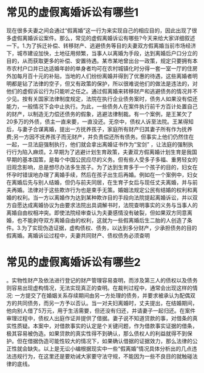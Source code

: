 # 常见的虚假离婚诉讼有哪些1

现在很多夫妻之间会通过“假离婚”这一行为来实现自己的相应目的，因此出现了很多虚假离婚诉讼案件。那么，常见的虚假离婚诉讼有哪些?今天来给大家详细叙述一下。1.为了拆迁补偿、转移财产、逃避债务等目的夫妻双方假离婚当前市场经济下，城市建设加快，土地征用频繁，当事人以离婚为手段，达到离婚后户口分立的目的，从而获取更多的补偿、安置待遇。某市某地曾出台一政策，规定只要拥有本市农村户口并已达适婚年龄的单身者均可在农村城镇化时分得一套一室一厅的住房外加每月百十元的补贴，当地的人们纷纷离婚并得到了优惠的待遇，这些离婚者明明都是钻了法律的空子，但又有政策的保护，所以很难说他们的做法是违法的，对他们的虚假诉讼行为只能听之任之。通过假离婚来转移财产和逃避债务的情况并不少见。按有关国家法律制度规定，法院在执行企业债务案时，债务人如果没有偿还能力，一般情况下会中止执行。为此，一些债务人在案件执行前千方百计处置自己的财产，以制造无力偿还债务的假象，逃避法律制裁。有一个案例，是王某欠了20多万的外债，债主一直来要，一直没还。无奈中，债权人诉至法院。王某得知后，与妻子合谋离婚，提出一方抚养孩子，家庭所有财产归其妻子所有作为抚养费;另一方因不抚养孩子而无财产，并负责偿还所有债务。但事实上他们仍然住在一起，一旦法庭强制执行，他们就会拿出离婚证书作为“宝剑” ，让法庭的强制执行行为陷入麻烦。2.早期为了逃避计划生育政策，夫妻双方假离婚计划生育是我国早期的基本国策，是每个中国公民应尽的义务。但有些人受多子多福、重男轻女的旧观念影响，总是想尽办法多生孩子。为了达到生育多于一个孩子的目的，妇女在怀孕时错误地办理了离婚手续，然后在孩子出生后再婚。例如在一个案例中，妇女在离婚后先与别人结婚，但仍与前夫同居，在生育子女后与现任丈夫离婚，并与前夫再婚。法律对于这些欺诈行为也是束手无策。婚姻法规定公民有结婚的权利和离婚的权利。当一方以离婚作为达到某种欺诈目的手段向法院提起离婚诉讼，并以双方自愿达成离婚协议为由要求法院出具调解书时，法院查明事实的义务与当事人的离婚自由权相冲突。即使法院经审查认为夫妻感情没有破裂，但如果双方同意离婚，也不能剥夺双方离婚自由的权利，这就为一些假离婚后生二胎的人创造了条件。3.为了实现伪造证据，虚构债权、债务，以达到多分财产，少承担债务的目的假离婚。离婚诉讼过程中，夫妻共同财产、债权债务必须查明

# 常见的虚假离婚诉讼有哪些2

。实物性财产及依法进行登记的财产管理容易查明，而涉及第三人的债权以及债务则容易出现虚构情况，无法实现真正的查明。在裁判过程中，通常会出现这样的情况: 一方提交了在婚姻关系存续期间由另一方处理的债务，并要求被承认为配偶双方的共同债务，而另一方予以否认。当一对夫妇离婚时，丈夫提出，在结婚期间，他向别人借了5万元，用于生活需要，但还没有归还，并请妻子一起归还。在案件审理过程中，债权人出庭作证并提供了借据。妻子说不知道贷款的事，对借条的真实性质疑。本案中，对借款事实的认定是个关键问题，作为借款事实证据的借条，极其容易被伪造。如果贷款的真实性得不到确认，那么债权人的利益就得不到保护。但在借据伪造可能性较大的情况下，如果确认借据的证据效力，那么法律的公正性就会缺失。以上是无讼小编根据现实中一些“假离婚”情况具体分析出的几点违法违规行为，在这里还是要劝诫大家要守法守规，不能因为一些不良目的就触碰法律的底线。

